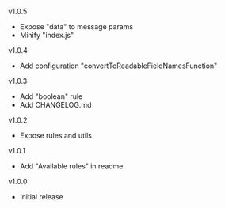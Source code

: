 v1.0.5
 - Expose "data" to message params
 - Minify "index.js"

v1.0.4
 - Add configuration "convertToReadableFieldNamesFunction"

v1.0.3
 - Add "boolean" rule
 - Add CHANGELOG.md

v1.0.2
 - Expose rules and utils

v1.0.1
 - Add "Available rules" in readme

v1.0.0
 - Initial release
